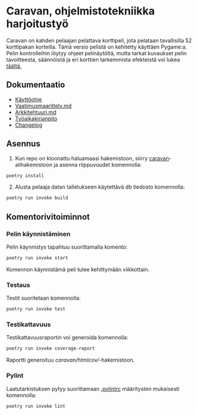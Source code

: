 # Caravan, ohjelmistotekniikka harjoitustyö

Caravan on kahden pelaajan pelattava korttipeli, jota pelataan tavallisilla 52 korttipakan korteilla. Tämä versio pelistä on kehitetty käyttäen Pygame:a. Pelin kontrolleihin löytyy ohjeet pelinäytöltä, mutta tarkat kuvaukset pelin tavoitteesta, säännöistä ja eri korttien tarkemmista efekteistä voi lukea [täältä.](https://www.pagat.com/invented/caravan.html) 

## Dokumentaatio

- [Käyttöohje](caravan/dokumentaatio/kayttoohje.md)
- [Vaatimusmaarittely.md](caravan/dokumentaatio/vaatimusmaarittely.md)
- [Arkkitehtuuri.md](caravan/dokumentaatio/arkkitehtuuri.md)
- [Työaikakirjanpito](caravan/dokumentaatio/tuntikirjanpito.md)
- [Changelog](caravan/dokumentaatio/changelog.md)

## Asennus

1. Kun repo on kloonattu haluamaasi hakemistoon, siirry [caravan](caravan/)-alihakemistoon ja asenna riippuvuudet komennolla:

```bash
poetry install
```
2. Alusta pelaaja datan talletukseen käytettävä db tiedosto komennolla:

```bash
poetry run invoke build
```

## Komentorivitoiminnot

### Pelin käynnistäminen

Pelin käynnistys tapahtuu suorittamalla komento:

```bash
poetry run invoke start
```
Komennon käynnistämä peli tulee kehittymään viikkottain.

### Testaus

Testit suoritetaan komennolla:

```bash
poetry run invoke test
```

### Testikattavuus

Testikattavuusraportin voi generoida komennolla:

```bash
poetry run invoke coverage-report
```

Raportti generoituu _caravan/htmlcov/_-hakemistoon.


### Pylint

Laatutarkistuksen pytyy suorittamaan [.pylintrc](caravan/.pylintrc) määritysten mukaisesti komennolla:

```bash
poetry run invoke lint
```
